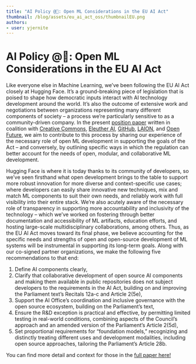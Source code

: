 ```yaml
---
title: "AI Policy @🤗: Open ML Considerations in the EU AI Act"
thumbnail: /blog/assets/eu_ai_act_oss/thumbnailEU.png
authors:
- user: yjernite
---
```


<h1> AI Policy @🤗: Open ML Considerations in the EU AI Act</h1>

<!-- {blog_metadata} -->
<!-- {authors} -->

Like everyone else in Machine Learning, we’ve been following the EU AI Act closely at Hugging Face.
It’s a ground-breaking piece of legislation that is poised to shape how democratic inputs interact with AI technology development around the world.
It’s also the outcome of extensive work and negotiations between organizations representing many different components of society –
a process we’re particularly sensitive to as a community-driven company.
In the present <a href="/blog/assets/eu_ai_act_oss/supporting_OS_in_the_AIAct.pdf">position paper</a> written in coalition with [Creative Commons](https://creativecommons.org/),
[Eleuther AI](https://www.eleuther.ai/), [GitHub](https://github.com/), [LAION](https://laion.ai/), and [Open Future](http://openfuture.eu/),
we aim to contribute to this process by sharing our experience of the necessary role of open ML development
in supporting the goals of the Act – and conversely, by outlining specific ways in which the regulation
can better account for the needs of open, modular, and collaborative ML development.

Hugging Face is where it is today thanks to its community of developers, so we’ve seen firsthand what open development brings to the table
to support more robust innovation for more diverse and context-specific use cases;
where developers can easily share innovative new techniques, mix and match ML components to suit their own needs,
and reliably work with full visibility into their entire stack.
We’re also acutely aware of the necessary role of transparency in supporting more accountability and inclusivity of the technology –
which we’ve worked on fostering through better documentation and accessibility of ML artifacts, education efforts,
and hosting large-scale multidisciplinary collaborations, among others.
Thus, as the EU AI Act moves toward its final phase, we believe accounting for the specific needs and strengths of open and open-source development of ML systems will be instrumental in supporting its long-term goals.
Along with our co-signed partner organizations, we make the following five recommendations to that end:
1. Define AI components clearly,
2. Clarify that collaborative development of open source AI components and making them available in public repositories does not subject developers to the requirements in the AI Act, building on and improving the Parliament text’s Recitals 12a-c and Article 2(5e),
3. Support the AI Office’s coordination and inclusive governance with the open source ecosystem, building on the Parliament’s text,
4. Ensure the R&D exception is practical and effective, by permitting limited testing in real-world conditions, combining aspects of the Council’s approach and an amended version of the Parliament’s Article 2(5d),
5. Set proportional requirements for “foundation models,” recognizing and distinctly treating different uses and development modalities, including open source approaches, tailoring the Parliament’s Article 28b.

You can find more detail and context for those in the <a href="/blog/assets/eu_ai_act_oss/supporting_OS_in_the_AIAct.pdf">full paper here!</a>

